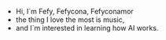 - Hi, I´m Fefy, Fefycona, Fefyconamor
- the thing I love the most is music,
- and I´m interested in learning how AI works.

<!---
fefycona/fefycona is a ✨ special ✨ repository because its `README.md` (this file) appears on your GitHub profile.
You can click the Preview link to take a look at your changes.
--->
